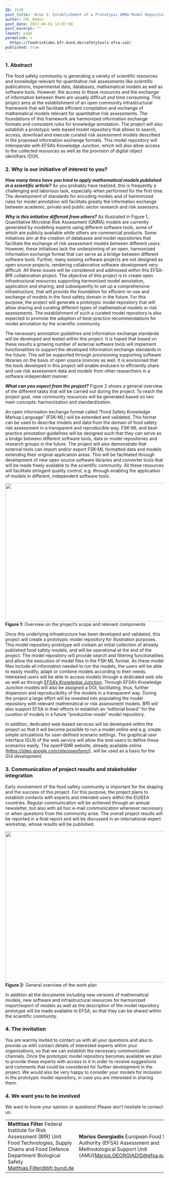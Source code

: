```yaml
---
ID: 2130
post_title: 'Area 2: Establishment of a Prototypic QMRA Model Repository'
author: FRL_Admin
post_date: 2017-06-01 14:07:08
post_excerpt: ""
layout: page
permalink: >
  https://foodrisklabs.bfr.bund.de/safetytools-efsa-sa2/
published: true
---
```

<h3>1. Abstract</h3>
The food safety community is generating a variety of scientific resources and knowledge relevant for quantitative risk assessments like scientific publications, experimental data, databases, mathematical models as well as software tools. However, the access to these resources and the exchange of information between them are usually difficult and time consuming. This project aims at the establishment of an open community infrastructural framework that will facilitate efficient compilation and exchange of mathematical models relevant for quantitative risk assessments. The foundations of this framework are harmonized information exchange formats and consistent rules for knowledge annotation. The project will also establish a prototypic web-based model repository that allows to search, access, download and execute curated risk assessment models described in the proposed information exchange formats. This model repository will interoperate with EFSA’s Knowledge Junction, which will also allow access to the collected resources as well as the provision of digital object identifiers (DOI).
<h3>2. Why is our initiative of interest to you?</h3>
<em><strong>How many times have you tried to apply mathematical models published in a scientific article?</strong></em>
As you probably have realized, this is frequently a challenging and laborious task, especially when performed for the first time. The development of standards for encoding models and of harmonized rules for model annotation will facilitate greatly the information exchange between academic, private and public sector research and risk assessors.

<em><strong>Why is this initiative different from others?</strong></em>
As illustrated in Figure 1, Quantitative Microbial Risk Assessment (QMRA) models are currently generated by modelling experts using different software tools, some of which are publicly available while others are commercial products. Some initiatives aim at the creation of databases and model repositories that facilitate the exchange of risk assessment models between different users. However, these initiatives lack the underpinning of an open, harmonized information exchange format that can serve as a bridge between different software tools. Further, many existing software projects are not designed as open source projects, rendering collaborative software development very difficult. All these issues will be considered and addressed within this EFSA-BfR collaboration project. The objective of this project is to create open infrastructural resources supporting harmonized model annotation, application and sharing, and subsequently to set up a comprehensive infrastructure, that will provide the foundation for efficient re-use and exchange of models in the food safety domain in the future. For this purpose, the project will generate a prototypic model repository that will allow sharing and curating different types of mathematical models or risk assessments. The establishment of such a curated model repository is also expected to promote the adoption of best-practice recommendations for model annotation by the scientific community.

The necessary annotation guidelines and information exchange standards will be developed and tested within this project. It is hoped that based on these results a growing number of external software tools will implement functionalities to support the developed information exchange standards in the future. This will be supported through provisioning supporting software libraries on the basis of open source licences as well. It is envisioned that the tools developed in this project will enable endusers to efficiently share and use risk assessment data and models from other researchers in a software independent manner.

<em><strong>What can you expect from the project?</strong></em>
Figure 2 shows a general overview of the different tasks that will be carried out during the project. To reach the project goal, new community resources will be generated based on two main concepts: harmonization and standardization.

An open information exchange format called “Food Safety Knowledge Markup Language” (FSK-ML) will be extended and validated. This format can be used to describe models and data from the domain of food safety risk assessment in a transparent and reproducible way. FSK-ML and best-practice annotation guidelines will be designed such that they can serve as a bridge between different software tools, data or model repositories and research groups in the future. The project will also demonstrate that external tools can import and/or export FSK-ML formatted data and models extending their original application areas. This will be facilitated through development of new open source software libraries and converter tools that will be made freely available to the scientific community. All these resources will facilitate stringent quality control, e.g. through enabling the application of models in different, independent software tools.

<img class="aligncenter size-large wp-image-2171" src="https://foodrisklabs.bfr.bund.de/wp-content/uploads/2017/06/SA2_projects-scope-1024x682.png" alt="" width="660" height="440" /><strong>Figure 1:</strong> Overview on the project’s scope and relevant components

Once this underlying infrastructure has been developed and validated, this project will create a prototypic model repository for illustration purposes. This model repository prototype will contain an initial collection of already published food safety models, and will be operational at the end of the project. The model repository will provide search and filtering functionalities and allow the execution of model files in the FSK-ML format. As these model files include all information needed to run the models, the users will be able to easily modify, adapt or combine models according to their needs. Interested users will be able to access models through a dedicated web site as well as through <a href="https://zenodo.org/communities/efsa-kj">EFSA’s Knowledge Junction</a>. Through EFSA’s Knowledge Junction models will also be assigned a DOI, facilitating, thus, further dispersion and reproducibility of the models in a transparent way. During the project a large effort will be invested into populating the model repository with relevant mathematical or risk assessment models. BfR will also support EFSA in their efforts to establish an “editorial board” for the curation of models in a future “productive-mode” model repository.

In addition, dedicated web-based services will be developed within the project so that it will become possible to run a model online and e.g. create simple simulations for user-defined scenario settings. The graphical user interface (GUI) of the web service will allow the end-users to define these scenarios easily. The openFSMR website, already available online (<a href="https://sites.google.com/site/openfsmr/">https://sites.google.com/site/openfsmr/</a>), will be used as a basis for the GUI development.
<h3>3. Communication of project results and stakeholder integration</h3>
Early involvement of the food safety community is important for the shaping and the success of this project. For this purpose, the project plans to establish contacts with experts and intended users within the EU/EEA countries. Regular communication will be achieved through an annual newsletter, but also with ad hoc e-mail communication whenever necessary or when questions from the community arise. The overall project results will be reported in a final report and will be discussed in an international expert workshop, whose results will be published.

<img class="aligncenter size-large wp-image-2173" src="https://foodrisklabs.bfr.bund.de/wp-content/uploads/2017/06/SA2_WorkPlan-1024x745.png" alt="" width="660" height="480" /><strong>Figure 2:</strong> General overview of the work plan

In addition all the documents including new versions of mathematical models, new software and infrastructural resources for harmonized import/export of models as well as the description of the model repository prototype will be made available to EFSA, so that they can be shared within the scientific community.
<h3>4. The invitation</h3>
You are warmly invited to contact us with all your questions and also to provide us with contact details of interested experts within your organisations, so that we can establish the necessary communication channels. Once the prototypic model repository becomes available we plan to provide these experts with access to it in order to receive suggestions and comments that could be considered for further development in the project. We would also be very happy to consider your models for inclusion in the prototypic model repository, in case you are interested in sharing them.
<h3>4. We want you to be involved</h3>
We want to know your opinion or questions!
Please don’t hesitate to contact us:
<table style="height: 216px;" width="653">
<tbody>
<tr>
<td><strong>Matthias Filter</strong>
Federal Institute for Risk Assessment
(BfR)
Unit Food Technologies, Supply Chains
and Food Defence
Department Biological Safety
<a href="mailto:Matthias.Filter@bfr.bund.de">Matthias.Filter@bfr.bund.de</a></td>
<td><strong>Marios Georgiadis</strong>
European Food Safety Authority
(EFSA)
Assessment and Methodological
Support Unit (AMU)<a href="mailto:Marios.GEORGIADIS@efsa.europa.eu">Marios.GEORGIADIS@efsa.europa.eu</a></td>
</tr>
</tbody>
</table>